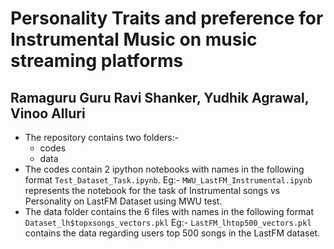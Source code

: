 # Personality Traits and preference for Instrumental Music on music streaming platforms
## Ramaguru Guru Ravi Shanker, Yudhik Agrawal, Vinoo Alluri

* The repository contains two folders:-
	- codes
	- data
* The codes contain 2 ipython notebooks with names in the following format `Test_Dataset_Task.ipynb`.
	Eg:- `MWU_LastFM_Instrumental.ipynb` represents the notebook for the task of Instrumental songs vs Personality on LastFM Dataset using MWU test.
* The data folder contains the 6 files with names in the following format `Dataset_lh$topxsongs_vectors.pkl`
	Eg:- `LastFM_lhtop500_vectors.pkl` contains the data regarding users top 500 songs in the LastFM dataset.
